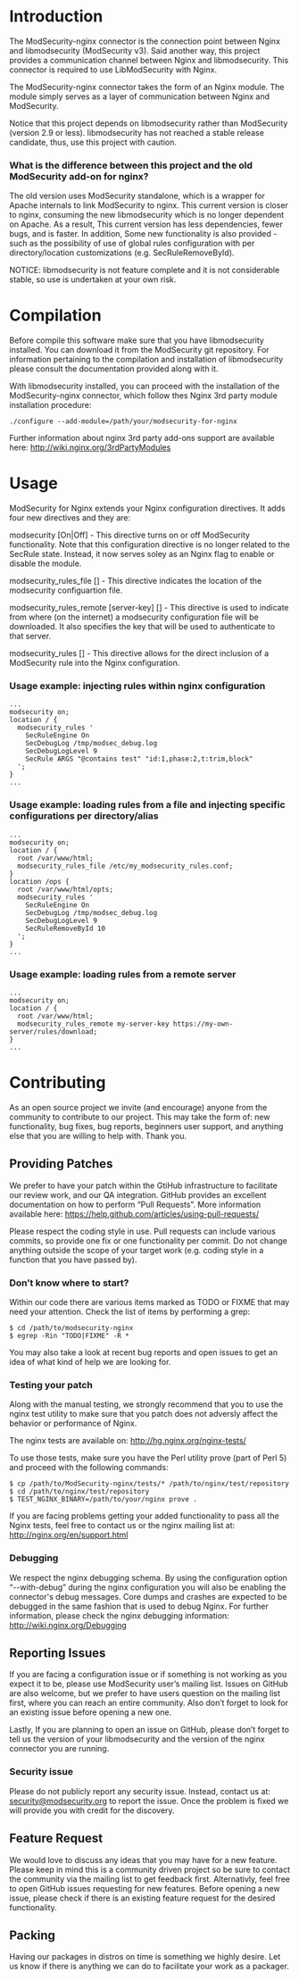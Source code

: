 # Introduction

The ModSecurity-nginx connector is the connection point between Nginx and libmodsecurity (ModSecurity v3). Said another way, this project provides a communication channel between Nginx and libmodsecurity. This connector is required to use LibModSecurity with Nginx. 

The ModSecurity-nginx connector takes the form of an Nginx module. The module simply serves as a layer of communication between Nginx and ModSecurity.

Notice that this project depends on libmodsecurity rather than ModSecurity (version 2.9 or less).
libmodsecurity has not reached a stable release candidate, thus, use this project with caution.

### What is the difference between this project and the old ModSecurity add-on for nginx?

The old version uses ModSecurity standalone, which is a wrapper for
Apache internals to link ModSecurity to nginx. This current version is closer
to nginx, consuming the new libmodsecurity which is no longer dependent on
Apache. As a result, This current version has less dependencies, fewer bugs, and is faster. In addition, Some new functionality is also provided - such as the possibility of use of global rules configuration with per directory/location customizations (e.g. SecRuleRemoveById).

NOTICE: libmodsecurity is not feature complete and it is not considerable
stable, so use is undertaken at your own risk.

# Compilation

Before compile this software make sure that you have libmodsecurity installed.
You can download it from the ModSecurity git repository. For information pertaining to the compilation and installation of libmodsecurity please consult the documentation provided along with it.

With libmodsecurity installed, you can proceed with the installation of the ModSecurity-nginx connector, which follow thes Nginx 3rd party module installation procedure:

```
./configure --add-module=/path/your/modsecurity-for-nginx
```

Further information about nginx 3rd party add-ons support are available here:
http://wiki.nginx.org/3rdPartyModules

# Usage

ModSecurity for Nginx extends your Nginx configuration directives. It adds four
new directives and they are:

modsecurity [On|Off] - This directive turns on or off ModSecurity functionality. Note that
this configuration directive is no longer related to the SecRule state. Instead, it now serves soley as an Nginx flag to enable or disable the module.

modsecurity_rules_file [<path to rules file>] - This directive indicates the location of the modsecurity configuartion file.

modsecurity_rules_remote [server-key] [<url to rules>] - This directive is used to indicate from where (on the internet) a modsecurity configuration file will be downloaded. It also specifies the key that will be used to authenticate to that server.

modsecurity_rules [<modsecurity rule>] - This directive allows for the direct inclusion of a ModSecurity rule into the Nginx configuration.


### Usage example: injecting rules within nginx configuration
```
...
modsecurity on;
location / {
  modsecurity_rules '
    SecRuleEngine On
    SecDebugLog /tmp/modsec_debug.log
    SecDebugLogLevel 9
    SecRule ARGS "@contains test" "id:1,phase:2,t:trim,block"
  ';
}
...
```

### Usage example: loading rules from a file and injecting specific configurations per directory/alias
```
...
modsecurity on;
location / {
  root /var/www/html;
  modsecurity_rules_file /etc/my_modsecurity_rules.conf;
}
location /ops {
  root /var/www/html/opts;
  modsecurity_rules '
    SecRuleEngine On
    SecDebugLog /tmp/modsec_debug.log
    SecDebugLogLevel 9
    SecRuleRemoveById 10
  ';
}
...
```

### Usage example: loading rules from a remote server
```
...
modsecurity on;
location / {
  root /var/www/html;
  modsecurity_rules_remote my-server-key https://my-own-server/rules/download;
}
...
```

# Contributing

As an open source project we invite (and encourage) anyone from the community to contribute to our project. This may take the form of: new
functionality, bug fixes, bug reports, beginners user support, and anything else that you
are willing to help with. Thank you.

## Providing Patches

We prefer to have your patch within the GtiHub infrastructure to facilitate our
review work, and our QA integration. GitHub provides an excellent
documentation on how to perform “Pull Requests”. More information available
here: https://help.github.com/articles/using-pull-requests/

Please respect the coding style in use. Pull requests can include various commits, so
provide one fix or one functionality per commit. Do not change anything outside
the scope of your target work (e.g. coding style in a function that you have
passed by). 

### Don’t know where to start?

Within our code there are various items marked as TODO or FIXME that may need
your attention. Check the list of items by performing a grep:

```
$ cd /path/to/modsecurity-nginx
$ egrep -Rin "TODO|FIXME" -R *
```

You may also take a look at recent bug reports and open issues to get an idea of what kind of help we are looking for.

### Testing your patch

Along with the manual testing, we strongly recommend that you to use the nginx test
utility to make sure that you patch does not adversly affect the behavior or performance of Nginx. 

The nginx tests are available on: http://hg.nginx.org/nginx-tests/ 

To use those tests, make sure you have the Perl utility prove (part of Perl 5)
and proceed with the following commands:

```
$ cp /path/to/ModSecurity-nginx/tests/* /path/to/nginx/test/repository
$ cd /path/to/nginx/test/repository
$ TEST_NGINX_BINARY=/path/to/your/nginx prove .
```

If you are facing problems getting your added functionality to pass all the  Nginx tests, feel free to contact us or the nginx mailing list at: http://nginx.org/en/support.html

### Debugging 

We respect the nginx debugging schema. By using the configuration option
“--with-debug”  during the nginx configuration you will also  be enabling the
connector's debug messages. Core dumps and crashes are expected to be debugged
in the same fashion that is used to debug Nginx. For further information,
please check the nginx debugging information: http://wiki.nginx.org/Debugging


## Reporting Issues

If you are facing a configuration issue or if something is not working as you
expect it to be, please use ModSecurity user’s mailing list. Issues on GitHub
are also welcome, but we prefer to have users question on the mailing list first,
where you can reach an entire community. Also don’t forget to look for an
existing issue before opening a new one.

Lastly, If you are planning to open an issue on GitHub, please don’t forget to tell us the
version of your libmodsecurity and the version of the nginx connector you are running.

### Security issue

Please do not publicly report any security issue. Instead, contact us at:
security@modsecurity.org to report the issue. Once the problem is fixed we will provide you with credit for the discovery.

## Feature Request

We would love to discuss any ideas that you may have for a new feature. Please keep in mind this is a community driven project so be sure to contact the community via the mailing list to get feedback first. Alternativly,
feel free to open GitHub issues requesting for new features. Before opening a new issue, please check if there is an existing feature request for the desired functionality.

## Packing

Having our packages in distros on time is something we highly desire. Let us know if
there is anything we can do to facilitate your work as a packager.


